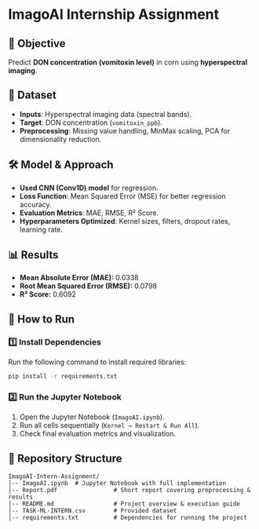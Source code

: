 # ImagoAI Internship Assignment

## 📌 Objective
Predict **DON concentration (vomitoxin level)** in corn using **hyperspectral imaging**.

## 📂 Dataset
- **Inputs**: Hyperspectral imaging data (spectral bands).
- **Target**: DON concentration (`vomitoxin_ppb`).
- **Preprocessing**: Missing value handling, MinMax scaling, PCA for dimensionality reduction.

## 🛠️ Model & Approach
- **Used CNN (Conv1D) model** for regression.
- **Loss Function**: Mean Squared Error (MSE) for better regression accuracy.
- **Evaluation Metrics**: MAE, RMSE, R² Score.
- **Hyperparameters Optimized**: Kernel sizes, filters, dropout rates, learning rate.

## 📊 Results
- **Mean Absolute Error (MAE):** 0.0338  
- **Root Mean Squared Error (RMSE):** 0.0798  
- **R² Score:** 0.6092  

## 🚀 How to Run
### **1️⃣ Install Dependencies**
Run the following command to install required libraries:
```bash
pip install -r requirements.txt
```

### **2️⃣ Run the Jupyter Notebook**
1. Open the Jupyter Notebook (`ImagoAI.ipynb`).
2. Run all cells sequentially (`Kernel → Restart & Run All`).
3. Check final evaluation metrics and visualization.

## 📂 Repository Structure
```
ImagoAI-Intern-Assignment/
│-- ImagoAI.ipynb  # Jupyter Notebook with full implementation
│-- Report.pdf                # Short report covering preprocessing & results
│-- README.md                 # Project overview & execution guide
│-- TASK-ML-INTERN.csv        # Provided dataset
│-- requirements.txt          # Dependencies for running the project
```




